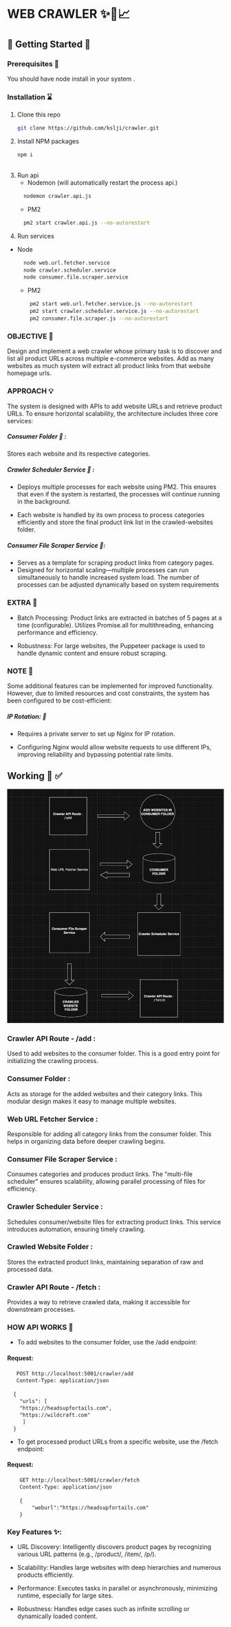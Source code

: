 # WEB CRAWLER ✨🚀📈

## 🚀 Getting Started 🚀

### Prerequisites 📖

You should have node install in your system .

### Installation ⌛

1. Clone this repo
   ```sh
   git clone https://github.com/kslji/crawler.git
   ```
2. Install NPM packages
   ```sh
   npm i
   ```
   <br>
3. Run api 
   - Nodemon (will automatically restart the process api.)
    ```sh
      nodemon crawler.api.js
    ```
   - PM2 
    ```sh
      pm2 start crawler.api.js --no-autorestart
    ```
4. Run services
 - Node
    ```sh
      node web.url.fetcher.service
      node crawler.scheduler.service
      node consumer.file.scraper.service
    ```
   - PM2 
    ```sh
        pm2 start web.url.fetcher.service.js --no-autorestart
        pm2 start crawler.scheduler.service.js --no-autorestart
        pm2 consumer.file.scraper.js --no-autorestart
    ```
    
### OBJECTIVE 🔎

Design and implement a web crawler whose primary task is to discover and list all product URLs across multiple e-commerce websites. Add as many websites as much system will extract all product links from that website homepage urls.

### APPROACH 💡
The system is designed with APIs to add website URLs and retrieve product URLs. To ensure horizontal scalability, the architecture includes three core services:

##### Consumer Folder 📁 : 

Stores each website and its respective categories.

##### Crawler Scheduler Service 🚂 :

- Deploys multiple processes for each website using PM2. This ensures that even if the system is restarted, the processes will continue running in the background.

- Each website is handled by its own process to process categories efficiently and store the final product link list in the crawled-websites folder.

##### Consumer File Scraper Service 🚂:

- Serves as a template for scraping product links from category pages. 
- Designed for horizontal scaling—multiple processes can run simultaneously to handle increased system load. The number of processes can be adjusted dynamically based on system requirements

### EXTRA 🤯

- Batch Processing: Product links are extracted in batches of 5 pages at a time (configurable). Utilizes Promise.all for multithreading, enhancing performance and efficiency.

- Robustness: For large websites, the Puppeteer package is used to handle dynamic content and ensure robust scraping.

### NOTE 🫠

Some additional features can be implemented for improved functionality. However, due to limited resources and cost constraints, the system has been configured to be cost-efficient:

##### IP Rotation: 🥸
- Requires a private server to set up Nginx for IP rotation.

- Configuring Nginx would allow website requests to use different IPs, improving reliability and bypassing potential rate limits.

## Working 📖 ✅

![Web Crawler](assets/workflow.png)

### Crawler API Route - /add :

Used to add websites to the consumer folder. This is a good entry point for initializing the crawling process.

### Consumer Folder :

Acts as storage for the added websites and their category links. This modular design makes it easy to manage multiple websites.

### Web URL Fetcher Service :

Responsible for adding all category links from the consumer folder. This helps in organizing data before deeper crawling begins.

### Consumer File Scraper Service :

Consumes categories and produces product links.
The "multi-file scheduler" ensures scalability, allowing parallel processing of files for efficiency.

### Crawler Scheduler Service :

Schedules consumer/website files for extracting product links. This service introduces automation, ensuring timely crawling.

### Crawled Website Folder :

Stores the extracted product links, maintaining separation of raw and processed data.

### Crawler API Route - /fetch :

Provides a way to retrieve crawled data, making it accessible for downstream processes.

### HOW API WORKS 🧐

- To add websites to the consumer folder, use the /add endpoint:
#### Request:
```
   POST http://localhost:5001/crawler/add
   Content-Type: application/json

  {
    "urls": [
    "https://headsupfortails.com",
    "https://wildcraft.com"
     ]
  }
```
- To get processed product URLs from a specific website, use the /fetch endpoint:
#### Request:
```
    GET http://localhost:5001/crawler/fetch
    Content-Type: application/json

    {
        "weburl":"https://headsupfortails.com"
    }
```

### Key Features ✨:

- URL Discovery: Intelligently discovers product pages by recognizing various URL patterns (e.g., /product/, /item/, /p/).

- Scalability: Handles large websites with deep hierarchies and numerous products efficiently.

- Performance: Executes tasks in parallel or asynchronously, minimizing runtime, especially for large sites.

- Robustness: Handles edge cases such as infinite scrolling or dynamically loaded content.


